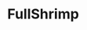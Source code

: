 ---
title: FullShrimp
crosslinks:
- Whatcouldgowrong
- livven
- HadToHurt
- FullScorpion
- WinStupidPrizes
- NPC_irl
- WTF
- instant_regret
- Vastlystupid
- Wellthatsucks
- AllisonStokke
---